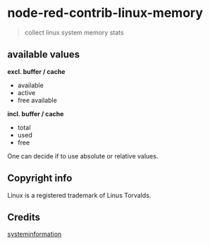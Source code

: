 node-red-contrib-linux-memory
===

> collect linux system memory stats

## available values

**excl. buffer / cache**
- available
- active
- free available

**incl. buffer / cache**
- total
- used
- free

One can decide if to use absolute or relative values.

## Copyright info

Linux is a registered trademark of Linus Torvalds.


## Credits

[systeminformation](https://github.com/sebhildebrandt/systeminformation)
